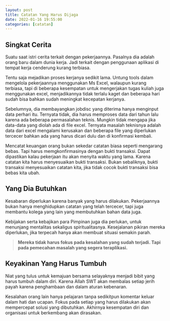 ```yaml
---
layout: post
title: Catatan Yang Harus Dijaga
date: 2022-01-16 19:55:00
categories: [catatan]
---
```

## Singkat Cerita
Suatu saat istri cerita terkait dengan pekerjaannya. Pasalnya dia adalah orang baru dalam dunia kerja. Jadi terkait dengan penggunaan aplikasi di tempat kerja cenderung kurang terbiasa.

Tentu saja mejadikan proses kerjanya sedikit lama. Untung tools dalam mengelola pekerjaannya menggunakan Ms Excel, walaupun kurang terbiasa, tapi di beberapa kesempatan untuk mengerjakan tugas kuliah juga menggunakan excel, menjadikannya tidak terlalu kaget dan beberapa hari sudah bisa bahkan sudah meningkat kecepatan kerjanya.

Sebelumnya, dia membayangkan jobdisc yang diterima hanya menginput data perhari itu. Ternyata tidak, dia harus memproses data dari tahun lalu karena ada beberapa permasalahan teknis. Mungkin tidak mengapa jika data-data yang diolah ada di file excel. Ternyata masalah teknisnya adalah data dari excel mengalami kerusakan dan beberapa file yang diperlukan tercecer bahkan ada yang harus dicari dulu dan di konfirmasi kembali.

Mencatat keuangan orang bukan sekedar catatan biasa seperti mengarang bebas. Tapi harus memgkonfirmasinya dengan bukti transaksi. Dapat dipastikan kalau pekerjaan itu akan menyita waktu yang lama. Karena catatan kita harus menyesuaikan bukti transaksi. Bukan sebaliknya, bukti transaksi menyesuaikan catatan kita, jika tidak cocok bukti transaksi bisa bebas kita ubah.

## Yang Dia Butuhkan
Kesabaran diperlukan karena banyak yang harus dilakukan. Pekerjaannya bukan hanya menghidupkan catatan yang telah tercecer, tapi juga membantu kolega yang lain yang membutuhkan bahan data juga.

Kebijakan serta kebajikan para Pimpinan juga dia perlukan, untuk menunjang mentalitas sekaligus spiritualitasnya. Kesejalanan pikiran mereka diperlukan, jika terpecah hanya akan membuat situasi semakin parah.

>
> **Mereka tidak harus fokus pada kesalahan yang sudah terjadi. Tapi pada pemecahan masalah yang segera teraplikasi.**
>

## Keyakinan Yang Harus Tumbuh
Niat yang tulus untuk kemajuan bersama selayaknya menjadi bibit yang harus tumbuh dalam diri. Karena Allah SWT akan membalas setiap jerih payah karena penghambaan dan dalam aturan kebenaran.

Kesalahan orang lain hanya pelajaran tanpa sedikitpun komentar keluar dalam hati dan ucapan. Fokus pada setiap yang harus dilakukan akan mempercepat solusi yang dibutuhkan. Akhirnya kesempatan diri dan organisasi untuk berkembang akan dirasakan.
